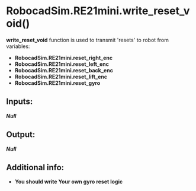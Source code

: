 <h1> RobocadSim.RE21mini.write_reset_void()  </h1>
  
<strong>write_reset_void</strong> function is used to transmit 'resets' to robot from variables:  
<ul>
  <li><strong>RobocadSim.RE21mini.reset_right_enc</strong></li> 
  <li><strong>RobocadSim.RE21mini.reset_left_enc</strong></li>
  <li><strong>RobocadSim.RE21mini.reset_back_enc</strong></li>
  <li><strong>RobocadSim.RE21mini.reset_lift_enc</strong></li>
  <li><strong>RobocadSim.RE21mini.reset_gyro</strong></li>
</ul>
  
<h2><strong> Inputs: </strong></h2> 
<strong><em>Null</em></strong>
  
<h2><strong> Output: </strong></h2>
<strong><em>Null</em></strong> 

<h2><strong> Additional info: </strong></h2>
<ul>
<li><strong>You should write Your own gyro reset logic</strong></li>
</ul>
